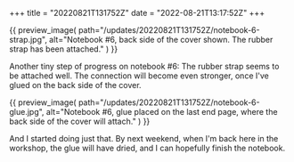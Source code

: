 +++
title = "20220821T131752Z"
date  = "2022-08-21T13:17:52Z"
+++

{{
    preview_image(
        path="/updates/20220821T131752Z/notebook-6-strap.jpg",
        alt="Notebook #6, back side of the cover shown. The rubber strap has been attached."
    )
}}

Another tiny step of progress on notebook #6: The rubber strap seems to be attached well. The connection will become even stronger, once I've glued on the back side of the cover.

{{
    preview_image(
        path="/updates/20220821T131752Z/notebook-6-glue.jpg",
        alt="Notebook #6, glue placed on the last end page, where the back side of the cover will attach."
    )
}}

And I started doing just that. By next weekend, when I'm back here in the workshop, the glue will have dried, and I can hopefully finish the notebook.
